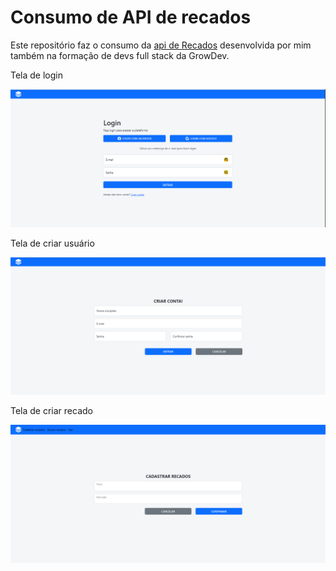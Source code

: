 <H1>Consumo de API de recados</H1>
<p>Este repositório faz o consumo da <a href="https://github.com/Leokrindges/back_API_lista_de_recados" target="_blank" rel="noopener noreferrer">api de Recados</a> desenvolvida por mim também na formação de devs full stack da GrowDev.</p>

<p>Tela de login</p>
    <img src="assets/login.png" alt="Tela de login">

<p>Tela de criar usuário</p>
    <img src="assets/criarUsuario.png" alt="Tela de criar usuário">

<p>Tela de criar recado</p>
    <img src="assets/criar-recado.png" alt="Tela de criar recado">

